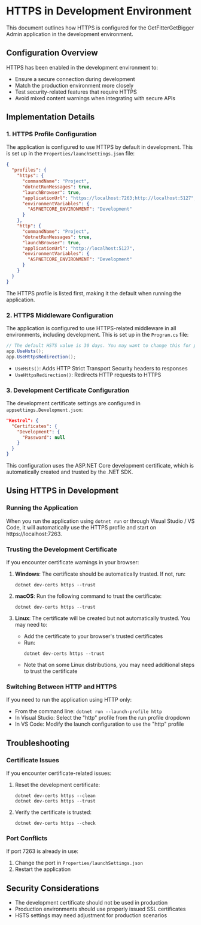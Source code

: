 # HTTPS in Development Environment

This document outlines how HTTPS is configured for the GetFitterGetBigger Admin application in the development environment.

## Configuration Overview

HTTPS has been enabled in the development environment to:
- Ensure a secure connection during development
- Match the production environment more closely
- Test security-related features that require HTTPS
- Avoid mixed content warnings when integrating with secure APIs

## Implementation Details

### 1. HTTPS Profile Configuration

The application is configured to use HTTPS by default in development. This is set up in the `Properties/launchSettings.json` file:

```json
{
  "profiles": {
    "https": {
      "commandName": "Project",
      "dotnetRunMessages": true,
      "launchBrowser": true,
      "applicationUrl": "https://localhost:7263;http://localhost:5127",
      "environmentVariables": {
        "ASPNETCORE_ENVIRONMENT": "Development"
      }
    },
    "http": {
      "commandName": "Project",
      "dotnetRunMessages": true,
      "launchBrowser": true,
      "applicationUrl": "http://localhost:5127",
      "environmentVariables": {
        "ASPNETCORE_ENVIRONMENT": "Development"
      }
    }
  }
}
```

The HTTPS profile is listed first, making it the default when running the application.

### 2. HTTPS Middleware Configuration

The application is configured to use HTTPS-related middleware in all environments, including development. This is set up in the `Program.cs` file:

```csharp
// The default HSTS value is 30 days. You may want to change this for production scenarios, see https://aka.ms/aspnetcore-hsts.
app.UseHsts();
app.UseHttpsRedirection();
```

- `UseHsts()`: Adds HTTP Strict Transport Security headers to responses
- `UseHttpsRedirection()`: Redirects HTTP requests to HTTPS

### 3. Development Certificate Configuration

The development certificate settings are configured in `appsettings.Development.json`:

```json
"Kestrel": {
  "Certificates": {
    "Development": {
      "Password": null
    }
  }
}
```

This configuration uses the ASP.NET Core development certificate, which is automatically created and trusted by the .NET SDK.

## Using HTTPS in Development

### Running the Application

When you run the application using `dotnet run` or through Visual Studio / VS Code, it will automatically use the HTTPS profile and start on https://localhost:7263.

### Trusting the Development Certificate

If you encounter certificate warnings in your browser:

1. **Windows**: The certificate should be automatically trusted. If not, run:
   ```
   dotnet dev-certs https --trust
   ```

2. **macOS**: Run the following command to trust the certificate:
   ```
   dotnet dev-certs https --trust
   ```

3. **Linux**: The certificate will be created but not automatically trusted. You may need to:
   - Add the certificate to your browser's trusted certificates
   - Run:
     ```
     dotnet dev-certs https --trust
     ```
   - Note that on some Linux distributions, you may need additional steps to trust the certificate

### Switching Between HTTP and HTTPS

If you need to run the application using HTTP only:

- From the command line: `dotnet run --launch-profile http`
- In Visual Studio: Select the "http" profile from the run profile dropdown
- In VS Code: Modify the launch configuration to use the "http" profile

## Troubleshooting

### Certificate Issues

If you encounter certificate-related issues:

1. Reset the development certificate:
   ```
   dotnet dev-certs https --clean
   dotnet dev-certs https --trust
   ```

2. Verify the certificate is trusted:
   ```
   dotnet dev-certs https --check
   ```

### Port Conflicts

If port 7263 is already in use:

1. Change the port in `Properties/launchSettings.json`
2. Restart the application

## Security Considerations

- The development certificate should not be used in production
- Production environments should use properly issued SSL certificates
- HSTS settings may need adjustment for production scenarios
